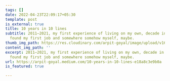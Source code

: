 ```yaml
---
tags: []
date: 2022-04-23T22:09:17+05:30
template: post
is_external: true
title: 10 years in 10 lines
subtitle: 2011–2021, my first experience of living on my own, decade in which I graduated,
  found my first job and somewhere somehow myself, maybe.
thumb_img_path: https://res.cloudinary.com/arpit-goyal/image/upload/v1650731987/1_sizaZa1cqGsV_MxskFLq7A_u2wglu.jpg
content_img_path: ''
excerpt: 2011–2021, my first experience of living on my own, decade in which I graduated,
  found my first job and somewhere somehow myself, maybe.
url: https://arpit-goyal.medium.com/10-years-in-10-lines-e18a8c3e9b0a
is_featured: true

---
```

